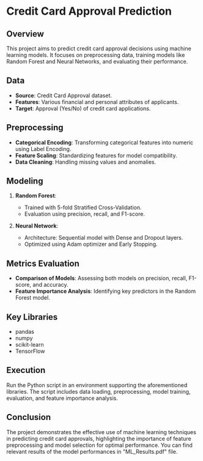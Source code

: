 # Credit Card Approval Prediction

## Overview
This project aims to predict credit card approval decisions using machine learning models. It focuses on preprocessing data, training models like Random Forest and Neural Networks, and evaluating their performance.

## Data
- **Source**: Credit Card Approval dataset.
- **Features**: Various financial and personal attributes of applicants.
- **Target**: Approval (Yes/No) of credit card applications.

## Preprocessing
- **Categorical Encoding**: Transforming categorical features into numeric using Label Encoding.
- **Feature Scaling**: Standardizing features for model compatibility.
- **Data Cleaning**: Handling missing values and anomalies.

## Modeling
1. **Random Forest**:
   - Trained with 5-fold Stratified Cross-Validation.
   - Evaluation using precision, recall, and F1-score.

2. **Neural Network**:
   - Architecture: Sequential model with Dense and Dropout layers.
   - Optimized using Adam optimizer and Early Stopping.

## Metrics Evaluation
- **Comparison of Models**: Assessing both models on precision, recall, F1-score, and accuracy.
- **Feature Importance Analysis**: Identifying key predictors in the Random Forest model.

## Key Libraries
- pandas
- numpy
- scikit-learn
- TensorFlow

## Execution
Run the Python script in an environment supporting the aforementioned libraries. The script includes data loading, preprocessing, model training, evaluation, and feature importance analysis.

## Conclusion
The project demonstrates the effective use of machine learning techniques in predicting credit card approvals, highlighting the importance of feature preprocessing and model selection for optimal performance. You can find relevant results of the model performances in "ML_Results.pdf" file.
